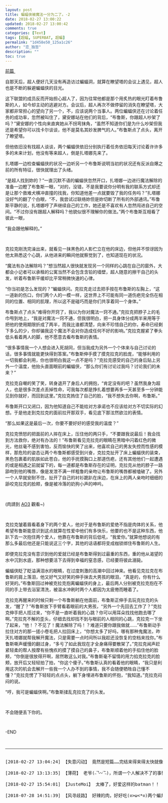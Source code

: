 ```yaml
---
layout: post
title: 蝙蝠侠被魔法一分为二了。-2
date: 2018-02-27 13:00:22
updated: 2018-02-27 13:00:42
comments: true
categories: [Text]
tags: [超蝠, SUPERBAT, 超蝙]
permalink: "1d458e50_125a1c26"
author: "恋_独哲"
description: ""
toc: true
---
```


<p><a target="_blank" href="http://lianduzhe.lofter.com/post/1d458e50_125517e4"  >前篇&nbsp;</a></p> 
<p>自那天后，超人便好几天没有再造访过蝙蝠洞，就算在瞭望塔的会议上遇见，超人也是不断的躲避蝙蝠侠的目光。<br /></p> 
<p>这下联盟的成员反而开始担心超人了，因为往常他都是那个用炙热的眼光盯着布鲁斯的人，如今却主动的逃避对方。会议后，超人再次不做停留的消失在瞭望塔，大家都非常担心的望向了另一个，不，应该说两个当事人。两位蝙蝠侠还在讨论着任务的成功率，忽然被叫住了，黛安娜站在他们的背后，“布鲁斯，你跟超人吵架了吗？”黛安娜的个性向来直爽她从不拐弯抹角，“虽然不知道你们是为什么吵架但我还是希望你可以找卡尔谈谈，他不是莫名其妙发脾气的人。”布鲁斯点了点头，离开了瞭望塔。</p> 
<p>但他依旧没有找超人谈谈，两个蝙蝠侠依旧分别执行着任务依旧每天讨论着许许多多的未来计划，他没有等来超人，倒是扎塔娜先来了。</p> 
<p>扎塔娜一边检查蝙蝠侠的状况一边听另一个布鲁斯说明当初的状况还有反派自爆之前的所有特征，很快就理出了头绪。</p> 
<p>“是超人找到妳的？”一直沉默不语的蝙蝠侠忽然开口，扎塔娜一边进行魔法解除的准备一边瞪了布鲁斯一眼，“对的，没错，不是我要说你分明有我的联系方式却还是让那个救难犬横冲直撞的找我，你知道他差一点就要毁了我的任务吗？”扎塔娜没好气的翻了个白眼，“不，我尝试过联络妳但是妳切断了所有的外部通讯。”布鲁斯平静的说，扎塔娜哼了声继续自己的工作，她还是不喜欢有人忽然闯进自己的空间。“不过你没有跟超人解释吗？他貌似很不理解你的做法。”两个布鲁斯互相看了彼此一眼，</p> 
<p>“我会跟他解释的。”</p> 
<p><br /></p> 
<p>克拉克刚洗完澡出来，就看见一抹黑色的人影伫立在他的床边，但他并不惊讶因为他太熟悉这个心跳，从他进来的瞬间他就察觉到了，也知道现在的状况。</p> 
<p>“魔法有办法解除吗？”想当然超人很快就发现另一个同样的心跳在自己的窗外，大都会小记者可以承租的公寓当然不会包含含铅的墙壁，超人随意的擦干自己的头发，听着布鲁斯平缓却比平常稍微快速的心律。</p> 
<p>“你当初是怎么发现的？”蝙蝠侠问。克拉克走过去把手按在布鲁斯的左胸上，“这一道新的伤口，你们两个人的一模一样，这世界上不可能有同一道伤疤完全伤在相同的位置、相同的肌理，所以这不是碰巧而是你们共享着同一个身体。”</p> 
<p>布鲁斯点了点头“难得你开窍了，我以为你对魔法一窍不通。”克拉克把脖子上的毛巾甩到地上，“我是对魔法一窍不通，但我很明白，把一具身体分成两半来用等于把他的使用期限折成了两半，而我比谁都清楚，向来不珍惜自己的你，寿命已经剩下多么的少，你却骗我这个魔法不会对你造成任何不好的影响。”克拉克握紧了拳头低头看着两人的脚，他不愿意去看布鲁斯的表情。</p> 
<p>“很多事情我一个人想会进入死胡同，但当我成为另外一个个体来与自己讨论的话，很多事情就能更快得到答案。”布鲁斯伸手摸了摸克拉克的脸庞，“能够利用的一切我都会利用，你也很明白我这一点不是吗？”克拉克感受的自己的身后贴上另外一个温度，他抬头直面眼前的蝙蝠侠，“那么你们有讨论过我吗？讨论我们的未来？”</p> 
<p>克拉克自嘲的笑了笑，转身退开了身后人的拥抱，“肯定没有的吧？虽然我身为超人，也是很多次差点丢掉性命，可我每次都是挣扎着想要再多一天甚至多一分钟能见到你就好，而回到这里。”克拉克摀住了自己的脸，“我不想失去你啊，布鲁斯。”</p> 
<p>布鲁斯开口又闭口，因为他知道自己不能给对方承诺也不应该给对方不切实际的幻想。于是他走到克拉克的面前拉开那双手，看见底下那泫然欲泣的表情。</p> 
<p>“那么如果这是最后一次，你要不要好好的感受我的温度？”</p> 
<p>克拉克愤怒的把面前的人摔在床上，压住他的两只手，“不要跟我说最后！我会找到方法救你，绝对有办法的！”布鲁斯看见克拉克的眼睛在黑暗中闪着红色的微光，他丝毫不感到害怕，反而愉快的笑了出来，他喜欢自己的男友失控而性感的模样，那危险的姿态让两个布鲁斯都感受到兴奋，克拉克扯开了床上蝙蝠侠的装束，黑色包裹着的肌肤如此苍白，他的手抚摸胸口上那道伤疤，还有其他他们一起遭遇的或是相遇之前就留下的，每一道都是布鲁斯存在的证明，克拉克从他的脖子一路舔吻到他的嘴唇，像是发泄不满一样粗鲁的亲吻让布鲁斯的嘴唇都被嗑破了。另外一个人早就安耐不住，扯开了自己的衬衫跪趴在床边，在床上的两人亲吻时细细的舔咬克拉克的脸颊，像是被冷落的奶狗小声的呻吟。</p> 
<p><br /></p> 
<p>(肉請到&nbsp;<a target="_blank" rel="nofollow" href="https://archiveofourown.org/works/13816440"  >AO3</a>&nbsp;觀看~)</p> 
<p><br /></p> 
<p>克拉克皱着眉看着身下的两个爱人，他对于是布鲁斯的爱绝不指是肉体的关系，他希望布鲁斯能意识到这点就算在性爱中他们有多快乐，他要的也不是这种东西，他趴下去一次抱住两个爱人，他靠在布鲁斯的背后低吼，“我爱你。”就算他想说的有那么多最后他还是只能说这三个字，其他的话语都将变成枷锁绑住布鲁斯的人生。</p> 
<p>即便克拉克没有意识到他的爱就已经是布鲁斯得到过最重的东西，重的他从渴望的水中沉到水底，那种想要活下去得到幸福的窒息感，已经要将彼此溺毙。</p> 
<p>蝙蝠侠眨了眨溢满泪水的眼睛，在过度刺激的高潮中回过神来。他看见克拉克在布鲁斯的肩上落泪，他又好气又好笑的伸手抹去大男孩的眼泪，“真是的，你有什么好哭的。”布鲁斯回过神被克拉克抱离蝙蝠侠的身上，最后两人分别被克拉克抱在不同的手上带去浴室清洗，被温水冲刷时两个人都因为太疲倦而睡着了。</p> 
<p>克拉克再醒来的时候只剩一个布鲁斯躺在他面前，布鲁斯正伸手去玩克拉克的头发，“醒了？”布鲁斯放下手臂看着眼前的大男孩，“另外一个先回去工作了？”克拉克伸手把人揽过来，“你不是一直听着我的心跳？你可以用耳朵找找他跑去哪了啊。”克拉克不解的歪头，仔细去找却找不到与眼前的人相同的心跳，克拉克一下坐了起来，“他！？不见了！魔法解除了吗！？难道只要你跟我做就……”布鲁斯动手拉住对方的那一搓小卷毛把人拉回床上，“你想太多了好吗，哪有那种鬼魔法，昨天扎塔娜就帮我解开魔法，只是需要一点时间所以我趁还没恢复的空档来找你。”布鲁斯嘶声缓慢的翻过身，“多亏了如此我现在才全身痛得要散架了。”克拉克闻声赶紧轻柔的帮人按摩有些愧疚的摸了摸自己的鼻子，布鲁斯顺着他的手掐住他的脸颊，“你倒是很放得开啊，居然敢这么对我。”布鲁斯毫不留情的用力掐克拉克的脸颊，放开后又轻轻拍了拍，“你这个傻子。”布鲁斯认真的看着他的眼睛，“我只是利用这次的机会去解开一些我一个人办不到的事情，我不会随便牺牲自己懂不懂？”克拉克愣了下轻轻的点点头，躺下身埋进布鲁斯的怀抱，“我知道。”克拉克闷闷的说。</p> 
<p>“哼，我可是蝙蝠侠啊。”布鲁斯揉乱克拉克了的头发。</p> 
<p><br /></p> 
<p>不会随便丢下你的。</p> 
<p><br /></p> 
<p>-END</p> 
<p><br /></p>

---

<pre>

[2018-02-27 13:04:24] 【失意闪动】 竟然是短篇……完结来得来得太快就像龙卷风

[2018-02-27 13:13:35] 【薄荷】 老爷(˵¯͒〰¯͒˵)，所谓一个人解决不了的事情就是跟大超玩一场3P吗？

[2018-02-27 15:54:01] 【JusteMoi】 太棒了，好爱这样的batman！！

[2018-07-28 14:51:39] 【风寻歧路】 好辣的肉，好好吃(ฅ>ω<*ฅ)两个蝙共感的这个设定下的肉辣的飞起，水仙加超蝙一本满足

</pre>